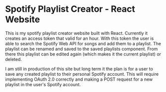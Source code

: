 # Spotify Playlist Creator - React Website
 
This is my spotify playlist creator website built with React. Currently it creates an access token that valid for an hour. With this token the user is able to search the Spotify Web API for songs and add them to a playlist. The playlist can be renamed and saved to the saved playlists component. From there this playlist can be edited again (which makes it the current playlist) or deleted. 

I am still in production of this site but long term it the plan is for a user to save any created playlist to their personal Spotify account. This will require implementing OAuth 2.0 correctly and making a  POST request for a new playlist in the user's Spotify account.
